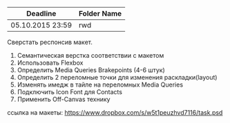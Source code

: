 Deadline         | Folder Name
-----------------|----------------
05.10.2015 23:59 | rwd

Сверстать респонсив макет.

1. Семантическая верстка соответствии с макетом
2. Использовать Flexbox
3. Определить Media Queries Brakepoints (4-6 штук)
4. Определить 2 переломные точки для изменения раскладки(layout)
5. Изменять имедж в тайле на переломных Media Queries
6. Подключить Icon Font для Contacts
7. Применить Off-Canvas технику

ссылка на макеты:
https://www.dropbox.com/s/w5t1peuzhvd7116/task.psd